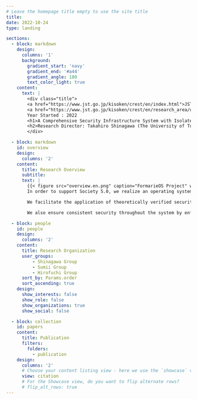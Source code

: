 ```yaml
---
# Leave the homepage title empty to use the site title
title:
date: 2022-10-24
type: landing

sections:
  - block: markdown
    design:
      columns: '1'
      background:
        gradient_start: 'navy'
        gradient_end: '#a44'
        gradient_angle: 180
        text_color_light: true
    content:
      text: |
        <div class="title">
        <a href="https://www.jst.go.jp/kisoken/crest/en/index.html">JST CREST (Strategic Basic Research Programs)</a><br>
        <a href="https://www.jst.go.jp/kisoken/crest/en/research_area/ongoing/area2021-2.html">Creation of System Software for Society 5.0 by Integrating Fundamental Theories and System Platform Technologies<br>(Society 5.0 System Software)</a><br>
        Year Started : 2022
        <h1>A Comprehensive Security Infrastructure System with Isolated Execution and Formal Verification</h1>
        <h2>Research Director: Takahiro Shinagawa (The University of Tokyo)</h2>
        </div>

  - block: markdown
    id: overview
    design:
      columns: '2'
    content:
      title: Research Overview
      subtitle:
      text: |
        {{< figure src="overview.en.png" caption="FormarieOS Project" width="100%" numbered="true" >}}
        In order to support Society 5.0, we realize an operating system that serves as a comprehensive security infrastructure to provide strong security throughout the system.

        We facilitate the application of theoretically verified security to practical systems by efficiently reinforcing isolation execution environments enabled by state-of-the-art hardware and system software technologies with the support of security-focused formal methods.

        We also ensure consistent security throughout the system by enforcing comprehensive security policies from the edge (end) to the cloud (center) with the support of programming language theory.

  - block: people
    id: people
    design:
      columns: '2'
    content:
      title: Research Organization
      user_groups:
          - Shinagawa Group
          - Sumii Group
          - Hirofuchi Group
      sort_by: Params.order
      sort_ascending: true
    design:
      show_interests: false
      show_role: false
      show_organizations: true
      show_social: false

  - block: collection
    id: papers
    content:
      title: Publication
      filters:
        folders:
          - publication
    design:
      columns: '2'
      # Choose your content listing view - here we use the `showcase` view
      view: citation
      # For the Showcase view, do you want to flip alternate rows?
      # flip_alt_rows: true
---
```

